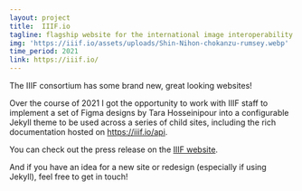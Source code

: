 ```yaml
---
layout: project
title:  IIIF.io
tagline: flagship website for the international image interoperability framework
img: 'https://iiif.io/assets/uploads/Shin-Nihon-chokanzu-rumsey.webp'
time_period: 2021
link: https://iiif.io/
---
```


The IIIF consortium has some brand new, great looking websites!

Over the course of 2021 I got the opportunity to work with IIIF staff to implement a set of Figma designs by Tara Hosseinipour into a configurable Jekyll theme to be used across a series of child sites, including the rich documentation hosted on <https://iiif.io/api>.


You can check out the press release on the [IIIF website](https://iiif.io/news/2021/10/29/new-website-theme/).

And if you have an idea for a new site or redesign (especially if using Jekyll), feel free to get in touch!
